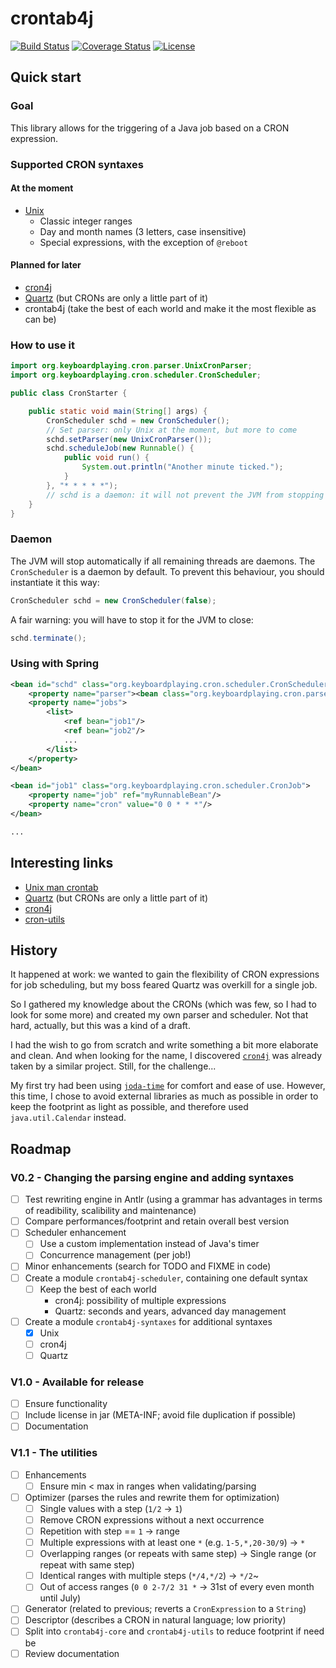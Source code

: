 # crontab4j

[![Build Status][1]][2]
[![Coverage Status][3]][4]
[![License][5]][6]

## Quick start

### Goal

This library allows for the triggering of a Java job based on a CRON expression.

### Supported CRON syntaxes

#### At the moment

* [Unix][7]
  * Classic integer ranges
  * Day and month names (3 letters, case insensitive)
  * Special expressions, with the exception of ``@reboot``

#### Planned for later

* [cron4j][8]
* [Quartz][10] (but CRONs are only a little part of it)
* crontab4j (take the best of each world and make it the most flexible as can be)

### How to use it

```java
import org.keyboardplaying.cron.parser.UnixCronParser;
import org.keyboardplaying.cron.scheduler.CronScheduler;

public class CronStarter {

    public static void main(String[] args) {
        CronScheduler schd = new CronScheduler();
        // Set parser: only Unix at the moment, but more to come
        schd.setParser(new UnixCronParser());
        schd.scheduleJob(new Runnable() {
            public void run() {
                System.out.println("Another minute ticked.");
            }
        }, "* * * * *");
        // schd is a daemon: it will not prevent the JVM from stopping
    }
}
```

### Daemon

The JVM will stop automatically if all remaining threads are daemons. The ``CronScheduler`` is a daemon
by default. To prevent this behaviour, you should instantiate it this way:
```java
CronScheduler schd = new CronScheduler(false);
```

A fair warning: you will have to stop it for the JVM to close:
```java
schd.terminate();
```

### Using with Spring

```xml
<bean id="schd" class="org.keyboardplaying.cron.scheduler.CronScheduler">
    <property name="parser"><bean class="org.keyboardplaying.cron.parser.UnixCronParser"/></property>
    <property name="jobs">
        <list>
            <ref bean="job1"/>
            <ref bean="job2"/>
            ...
        </list>
    </property>
</bean>

<bean id="job1" class="org.keyboardplaying.cron.scheduler.CronJob">
    <property name="job" ref="myRunnableBean"/>
    <property name="cron" value="0 0 * * *"/>
</bean>

...
```

## Interesting links

* [Unix man crontab][7]
* [Quartz][10] (but CRONs are only a little part of it)
* [cron4j][8]
* [cron-utils][9]

## History

It happened at work: we wanted to gain the flexibility of CRON expressions for job scheduling, but
my boss feared Quartz was overkill for a single job.

So I gathered my knowledge about the CRONs (which was few, so I had to look for some more) and
created my own parser and scheduler. Not that hard, actually, but this was a kind of a draft.

I had the wish to go from scratch and write something a bit more elaborate and clean. And when
looking for the name, I discovered [``cron4j``][8] was already taken by a similar project. Still,
for the challenge...

My first try had been using [``joda-time``][11] for comfort and ease of use. However, this time, I
chose to avoid external libraries as much as possible in order to keep the footprint as light as
possible, and therefore used ``java.util.Calendar`` instead.

## Roadmap

### V0.2 - Changing the parsing engine and adding syntaxes

  * [ ] Test rewriting engine in Antlr (using a grammar has advantages in terms of readibility,
scalibility and maintenance)
  * [ ] Compare performances/footprint and retain overall best version
  * [ ] Scheduler enhancement
    * [ ] Use a custom implementation instead of Java's timer
    * [ ] Concurrence management (per job!)
  * [ ] Minor enhancements (search for TODO and FIXME in code)
  * [ ] Create a module ``crontab4j-scheduler``, containing one default syntax
    * [ ] Keep the best of each world
      * cron4j: possibility of multiple expressions
      * Quartz: seconds and years, advanced day management
  * [ ] Create a module ``crontab4j-syntaxes`` for additional syntaxes
    * [x] Unix
    * [ ] cron4j
    * [ ] Quartz

### V1.0 - Available for release

  * [ ] Ensure functionality
  * [ ] Include license in jar (META-INF; avoid file duplication if possible)
  * [ ] Documentation

### V1.1 - The utilities

  * [ ] Enhancements
    * [ ] Ensure min < max in ranges when validating/parsing
  * [ ] Optimizer (parses the rules and rewrite them for optimization)
    * [ ] Single values with a step (``1/2`` -> ``1``)
    * [ ] Remove CRON expressions without a next occurrence
    * [ ] Repetition with step == ``1`` -> range
    * [ ] Multiple expressions with at least one ``*`` (e.g. ``1-5,*,20-30/9``) -> ``*``
    * [ ] Overlapping ranges (or repeats with same step) -> Single range (or repeat with same step)
    * [ ] Identical ranges with multiple steps (``*/4,*/2``) -> ``*/2``~
    * [ ] Out of access ranges (``0 0 2-7/2 31 *`` -> 31st of every even month until July)
  * [ ] Generator (related to previous; reverts a ``CronExpression`` to a ``String``)
  * [ ] Descriptor (describes a CRON in natural language; low priority)
  * [ ] Split into ``crontab4j-core`` and ``crontab4j-utils`` to reduce footprint if need be
  * [ ] Review documentation

[1]: http://img.shields.io/travis/cyChop/crontab4j/master.svg
[2]: https://travis-ci.org/cyChop/crontab4j
[3]: http://img.shields.io/coveralls/cyChop/crontab4j/master.svg
[4]: https://coveralls.io/r/cyChop/crontab4j?branch=master
[5]: https://img.shields.io/badge/license-BSD_3--Clause-blue.svg
[6]: http://opensource.org/licenses/BSD-3-Clause
[7]: http://www.unix.com/man-page/linux/5/crontab/
[8]: http://www.sauronsoftware.it/projects/cron4j/
[9]: https://github.com/jmrozanec/cron-utils
[10]: http://quartz-scheduler.org/
[11]: http://www.joda.org/joda-time/
